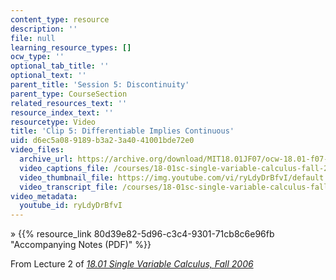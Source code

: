 ```yaml
---
content_type: resource
description: ''
file: null
learning_resource_types: []
ocw_type: ''
optional_tab_title: ''
optional_text: ''
parent_title: 'Session 5: Discontinuity'
parent_type: CourseSection
related_resources_text: ''
resource_index_text: ''
resourcetype: Video
title: 'Clip 5: Differentiable Implies Continuous'
uid: d6ec5a08-9189-b3a2-3a40-41001bde72e0
video_files:
  archive_url: https://archive.org/download/MIT18.01JF07/ocw-18.01-f07-lec02_300k.mp4
  video_captions_file: /courses/18-01sc-single-variable-calculus-fall-2010/25f3161bef9958548e903d70e7cb22e7_ryLdyDrBfvI.vtt
  video_thumbnail_file: https://img.youtube.com/vi/ryLdyDrBfvI/default.jpg
  video_transcript_file: /courses/18-01sc-single-variable-calculus-fall-2010/2829b7d434aa36c33f83bd3c76a89f38_ryLdyDrBfvI.pdf
video_metadata:
  youtube_id: ryLdyDrBfvI
---
```


» {{% resource_link 80d39e82-5d96-c3c4-9301-71cb8c6e96fb "Accompanying Notes (PDF)" %}}

From Lecture 2 of [_18.01 Single Variable Calculus, Fall 2006_](/courses/18-01-single-variable-calculus-fall-2006/video_galleries/video-lectures)
